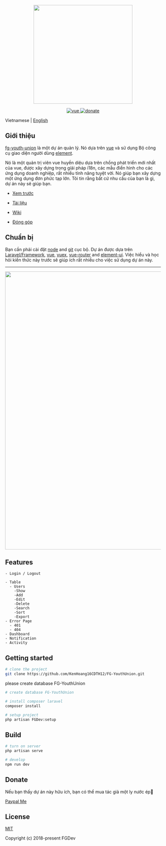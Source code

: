 <p align="center">
  <!-- Logo -->
  <img width="320" src="https://image.ibb.co/g8MGNf/FGDev-Logo.png">
</p>

<p align="center">
  <a href="https://github.com/vuejs/vue">
    <img src="https://img.shields.io/badge/vue-2.5.17-brightgreen.svg" alt="vue">
  </a>
  <a href="https://www.paypal.me/KenHoangDev">
    <img src="https://img.shields.io/badge/%24-donate-ff69b4.svg" alt="donate">
  </a>
</p>

Vietnamese | [English](./README.md)

## Giới thiệu

[fg-youth-union](https://github.com/KenHoang16CDTH12/FG-YouthUnion) là một dự án quản lý. Nó dựa trên [vue](https://github.com/vuejs/vue) và sử dụng Bộ công cụ giao diện người dùng [element](https://github.com/ElemeFE/element).

Nó là một quản trị viên vue huyền diệu dựa trên chồng phát triển mới nhất của vue, được xây dựng trong giải pháp i18n, các mẫu điển hình cho các ứng dụng doanh nghiệp, rất nhiều tính năng tuyệt vời. Nó giúp bạn xây dựng một ứng dụng đơn phức tạp lớn. Tôi tin rằng bất cứ nhu cầu của bạn là gì, dự án này sẽ giúp bạn.

- [Xem trước](#)

- [Tài liệu](#)

- [Wiki](#)

- [Đóng góp](https://www.paypal.me/KenHoangDev)

## Chuẩn bị

Bạn cần phải cài đặt [node](http://nodejs.org/) and [git](https://git-scm.com/) cục bộ. Dự án được dựa trên [Laravel/Framework](https://github.com/laravel/framework), [vue](https://cn.vuejs.org/index.html), [vuex](https://vuex.vuejs.org/zh-cn/), [vue-router](https://router.vuejs.org/zh-cn/) and [element-ui](https://github.com/ElemeFE/element).
Việc hiểu và học hỏi kiến thức này trước sẽ giúp ích rất nhiều cho việc sử dụng dự án này.

---

 <p align="center">
  <img width="900" src="https://image.ibb.co/cVq48L/dashboard.png">
</p>

## Features

```
- Login / Logout

- Table
  - Users
    -Show
    -Add
    -Edit
    -Delete
    -Search
    -Sort
    -Export
- Error Page
  - 401
  - 404
- Dashboard
- Notification
- Activity
```

## Getting started

```bash
# clone the project
git clone https://github.com/KenHoang16CDTH12/FG-YouthUnion.git
```
please create database FG-YouthUnion
```bash
# create database FG-YouthUnion

# install composer laravel
composer install

# setup project
php artisan FGDev:setup
```

## Build

```bash
# turn on server
php artisan serve

# develop
npm run dev
```

## Donate

Nếu bạn thấy dự án này hữu ích, bạn có thể mua tác giả một ly nước ép:tropical_drink:

[Paypal Me](https://www.paypal.me/KenHoangDev)

## License

[MIT](#)

Copyright (c) 2018-present FGDev
